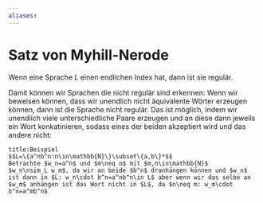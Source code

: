 ```yaml
---
aliases: 
---
```

# Satz von Myhill-Nerode
Wenn eine Sprache $L$ einen endlichen Index hat, dann ist sie regulär.

Damit können wir Sprachen die nicht regulär sind erkennen:
Wenn wir beweisen können, dass wir unendlich nicht äquivalente Wörter erzeugen können, dann ist die Sprache nicht regulär.
Das ist möglich, indem wir unendlich viele unterschiedliche Paare erzeugen und an diese dann jeweils ein Wort konkatinieren, sodass eines der beiden akzeptiert wird und das andere nicht:
```ad-example
title:Beispiel
$$L=\{a^nb^n:n\in\mathbb{N}\}\subset\{a,b\}*$$
Betrachte $w_n=a^n$ und $m\neq n$ mit $m,n\in\mathbb{N}$
$w_n\nsim_L w_m$, da wir an beide $b^n$ dranhängen können und $w_n$ ist dann in $L: w_n\cdot b^n=a^nb^n\in L$ aber wenn wir das selbe an $w_m$ anhängen ist das Wort nicht in $L$, da $n\neq m: w_m\cdot b^n=a^mb^n$
```
